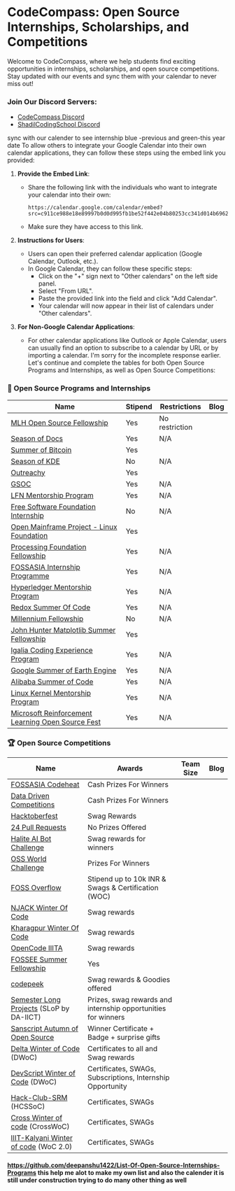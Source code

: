 # CodeCompass: Open Source Internships, Scholarships, and Competitions

Welcome to CodeCompass, where we help students find exciting opportunities in internships, scholarships, and open source competitions. Stay updated with our events and sync them with your calendar to never miss out!

### Join Our Discord Servers:
- [CodeCompass Discord](https://discord.gg/HnEqwsSu)
- [ShadilCodingSchool Discord](https://discord.gg/HnEqwsSu)

sync with our calender to see internship blue -previous and green-this year date 
To allow others to integrate your Google Calendar into their own calendar applications, they can follow these steps using the embed link you provided:

1. **Provide the Embed Link**:
   - Share the following link with the individuals who want to integrate your calendar into their own:
     ```
     https://calendar.google.com/calendar/embed?src=c911ce988e18e89997b0d0d995fb1be52f442e04b80253cc341d014b69622991%40group.calendar.google.com&ctz=Asia%2FKolkata
     ```
   - Make sure they have access to this link.

2. **Instructions for Users**:
   - Users can open their preferred calendar application (Google Calendar, Outlook, etc.).
   - In Google Calendar, they can follow these specific steps:
     - Click on the "+" sign next to "Other calendars" on the left side panel.
     - Select "From URL".
     - Paste the provided link into the field and click "Add Calendar".
     - Your calendar will now appear in their list of calendars under "Other calendars".

3. **For Non-Google Calendar Applications**:
   - For other calendar applications like Outlook or Apple Calendar, users can usually find an option to subscribe to a calendar by URL or by importing a calendar.
I'm sorry for the incomplete response earlier. Let's continue and complete the tables for both Open Source Programs and Internships, as well as Open Source Competitions:

### 📅 Open Source Programs and Internships

| Name | Stipend | Restrictions | Blog |
|------|---------|--------------|------|
| [MLH Open Source Fellowship](https://fellowship.mlh.io/) | Yes | No restriction | |
| [Season of Docs](https://developers.google.com/season-of-docs/) | Yes | N/A | |
| [Summer of Bitcoin](https://www.summerofbitcoin.org/) | Yes | | |
| [Season of KDE](https://season.kde.org) | No | N/A | |
| [Outreachy](https://www.gnome.org/outreachy/) | Yes | | |
| [GSOC](https://developers.google.com/open-source/gsoc/) | Yes | N/A | |
| [LFN Mentorship Program](https://wiki.lfnetworking.org/display/LN/LFN+Mentorship+Program) | Yes | N/A | |
| [Free Software Foundation Internship](https://www.fsf.org/volunteer/internships) | No | N/A | |
| [Open Mainframe Project - Linux Foundation](https://www.openmainframeproject.org/projects/internship-program) | Yes | | |
| [Processing Foundation Fellowship](https://processingfoundation.org/fellowships/) | Yes | N/A | |
| [FOSSASIA Internship Programme](https://fossasia.org/internship) | Yes | N/A | |
| [Hyperledger Mentorship Program](https://wiki.hyperledger.org/display/INTERN/How+to+Apply) | Yes | N/A | |
| [Redox Summer Of Code](https://www.redox-os.org/rsoc/) | Yes | N/A | |
| [Millennium Fellowship](https://www.millenniumfellows.org/) | No | N/A | |
| [John Hunter Matplotlib Summer Fellowship](https://www.numfocus.org/programs/john-hunter-technology-fellowship) | Yes | | |
| [Igalia Coding Experience Program](https://www.igalia.com/coding-experience/) | Yes | N/A | |
| [Google Summer of Earth Engine](https://sites.google.com/view/summerofearthengine/home) | Yes | N/A | |
| [Alibaba Summer of Code](https://developer.aliyun.com/special/summerofcode2019en) | Yes | N/A | |
| [Linux Kernel Mentorship Program](https://wiki.linuxfoundation.org/lkmp) | Yes | N/A | |
| [Microsoft Reinforcement Learning Open Source Fest](https://www.microsoft.com/en-us/research/academic-program/rl-open-source-fest/) | Yes | N/A | |

### 🏆 Open Source Competitions

| Name | Awards | Team Size | Blog |
|------|--------|-----------|------|
| [FOSSASIA Codeheat](https://codeheat.org/) | Cash Prizes For Winners | | |
| [Data Driven Competitions](https://www.drivendata.org/competitions) | Cash Prizes For Winners | | |
| [Hacktoberfest](https://hacktoberfest.digitalocean.com/) | Swag Rewards | | |
| [24 Pull Requests](https://24pullrequests.com/) | No Prizes Offered | | |
| [Halite AI Bot Challenge](https://halite.io/) | Swag rewards for winners | | |
| [OSS World Challenge](https://www.oss.kr/en_oss_world_challenage) | Prizes For Winners | | |
| [FOSS Overflow](https://fossoverflow.dev/) | Stipend up to 10k INR & Swags & Certification (WOC) | | |
| [NJACK Winter Of Code](https://njackwinterofcode.github.io/) | Swag rewards | | |
| [Kharagpur Winter Of Code](https://kwoc.kossiitkgp.org/) | Swag rewards | | |
| [OpenCode IIITA](https://opencodeiiita.github.io/) | Swag rewards | | |
| [FOSSEE Summer Fellowship](https://fossee.in/) | Yes | | |
| [codepeek](https://www.codepeak.tech/) | Swag rewards & Goodies offered | | |
| [Semester Long Projects](https://slop.dscdaiict.in/) (SLoP by DA-IICT) | Prizes, swag rewards and internship opportunities for winners | | |
| [Sanscript Autumn of Open Source](https://aos.sanscript.tech/) | Winner Certificate + Badge + surprise gifts | | |
| [Delta Winter of Code](https://dwoc.io/) (DWoC) | Certificates to all and Swag rewards | | |
| [DevScript Winter of Code](https://devscript.tech/woc/) (DWoC) | Certificates, SWAGs, Subscriptions, Internship Opportunity | | |
| [Hack-Club-SRM](https://github.com/Hack-Club-SRM/HCSSoC) (HCSSoC) | Certificates, SWAGs | | |
| [Cross Winter of code](https://crosswoc.ieeedtu.in/) (CrossWoC) | Certificates, SWAGs | | |
| [IIIT-Kalyani Winter of code](https://gdsc-woc.tech/) (WoC 2.0) | Certificates, SWAGs | | |

#### https://github.com/deepanshu1422/List-Of-Open-Source-Internships-Programs this help me alot to make my own list  and also the calender it is still under construction  trying to do many other thing as well
